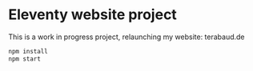 # Eleventy website project

This is a work in progress project, relaunching my website: terabaud.de

```sh
npm install
npm start
```